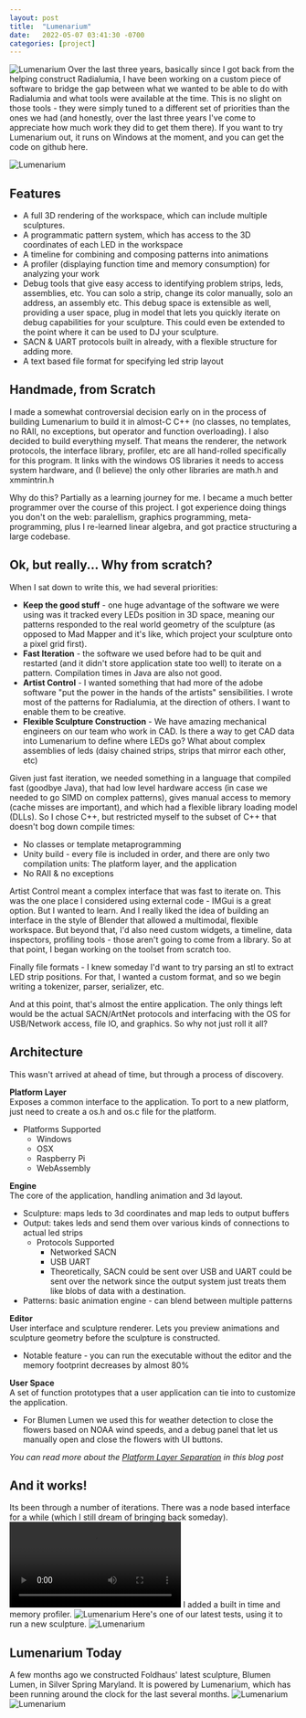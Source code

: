```yaml
---
layout: post
title:  "Lumenarium"
date:   2022-05-07 03:41:30 -0700
categories: [project]
---
```


![Lumenarium](/assets/images/lumenarium_00.png)
Over the last three years, basically since I got back from the helping construct Radialumia, I have been working on a custom piece of software to bridge the gap between what we wanted to be able to do with Radialumia and what tools were available at the time. This is no slight on those tools - they were simply tuned to a different set of priorities than the ones we had (and honestly, over the last three years I've come to appreciate how much work they did to get them there).
If you want to try Lumenarium out, it runs on Windows at the moment, and you can get the code on github here.

![Lumenarium](/assets/images/lumenarium_01.png)
## Features
- A full 3D rendering of the workspace, which can include multiple sculptures.
- A programmatic pattern system, which has access to the 3D coordinates of each LED in the workspace
- A timeline for combining and composing patterns into animations
- A profiler (displaying function time and memory consumption) for analyzing your work
- Debug tools that give easy access to identifying problem strips, leds, assemblies, etc. You can solo a strip, change its color manually, solo an address, an assembly etc. This debug space is extensible as well, providing a user space, plug in model that lets you quickly iterate on debug capabilities for your sculpture. This could even be extended to the point where it can be used to DJ your sculpture.
- SACN & UART protocols built in already, with a flexible structure for adding more.
- A text based file format for specifying led strip layout

## Handmade, from Scratch
I made a somewhat controversial decision early on in the process of building Lumenarium to build it in almost-C C++ (no classes, no templates, no RAII, no exceptions, but operator and function overloading). I also decided to build everything myself. That means the renderer, the network protocols, the interface library, profiler, etc are all hand-rolled specifically for this program. It links with the windows OS libraries it needs to access system hardware, and (I believe) the only other libraries are math.h and xmmintrin.h

Why do this? Partially as a learning journey for me. I became a much better programmer over the course of this project. I got experience doing things you don't on the web: paralellism, graphics programming, meta-programming, plus I re-learned linear algebra, and got practice structuring a large codebase.

## Ok, but really... Why from scratch?
When I sat down to write this, we had several priorities:
- **Keep the good stuff** - one huge advantage of the software we were using was it tracked every LEDs position in 3D space, meaning our patterns responded to the real world geometry of the sculpture (as opposed to Mad Mapper and it's like, which project your sculpture onto a pixel grid first).
- **Fast Iteration** - the software we used before had to be quit and restarted (and it didn't store application state too well) to iterate on a pattern. Compilation times in Java are also not good.
- **Artist Control** - I wanted something that had more of the adobe software "put the power in the hands of the artists" sensibilities. I wrote most of the patterns for Radialumia, at the direction of others. I want to enable them to be creative.
- **Flexible Sculpture Construction** - We have amazing mechanical engineers on our team who work in CAD. Is there a way to get CAD data into Lumenarium to define where LEDs go? What about complex assemblies of leds (daisy chained strips, strips that mirror each other, etc)

Given just fast iteration, we needed something in a language that compiled fast (goodbye Java), that had low level hardware access (in case we needed to go SIMD on complex patterns), gives manual access to memory (cache misses are important), and which had a flexible library loading model (DLLs). So I chose C++, but restricted myself to the subset of C++ that doesn't bog down compile times:
- No classes or template metaprogramming
- Unity build - every file is included in order, and there are only two compilation units: The platform layer, and the application
- No RAII & no exceptions

Artist Control meant a complex interface that was fast to iterate on. This was the one place I considered using external code - IMGui is a great option. But I wanted to learn. And I really liked the idea of building an interface in the style of Blender that allowed a multimodal, flexible workspace. But beyond that, I'd also need custom widgets, a timeline, data inspectors, profiling tools - those aren't going to come from a library. So at that point, I began working on the toolset from scratch too.

Finally file formats - I knew someday I'd want to try parsing an stl to extract LED strip positions. For that, I wanted a custom format, and so we begin writing a tokenizer, parser, serializer, etc.

And at this point, that's almost the entire application. The only things left would be the actual SACN/ArtNet protocols and interfacing with the OS for USB/Network access, file IO, and graphics. So why not just roll it all?

## Architecture
This wasn't arrived at ahead of time, but through a process of discovery.

**Platform Layer**<br />
Exposes a common interface to the application. To port to a new platform, just need to create a os.h and os.c file for the platform.
- Platforms Supported
  - Windows
  - OSX
  - Raspberry Pi
  - WebAssembly

**Engine**<br />
The core of the application, handling animation and 3d layout.
- Sculpture: maps leds to 3d coordinates and map leds to output buffers
- Output: takes leds and send them over various kinds of connections to actual led strips
  - Protocols Supported
    - Networked SACN
    - USB UART
    - Theoretically, SACN could be sent over USB and UART could be sent over the network since the output system just treats them like blobs of data with a destination.
- Patterns: basic animation engine - can blend between multiple patterns

**Editor**<br />
User interface and sculpture renderer. Lets you preview animations and sculpture geometry before the sculpture is constructed.
- Notable feature - you can run the executable without the editor and the memory footprint decreases by almost 80%

**User Space**<br />
A set of function prototypes that a user application can tie into to customize the application. 
- For Blumen Lumen we used this for weather detection to close the flowers based on NOAA wind speeds, and a debug panel that let us manually open and close the flowers with UI buttons.

*You can read more about the [Platform Layer Separation](/structuring-cross-platform-projects/) in this blog post*

## And it works!
Its been through a number of iterations. There was a node based interface for a while (which I still dream of bringing back someday).
![](/assets/images/lumenarium_02.mp4)
I added a built in time and memory profiler.
![Lumenarium](/assets/images/lumenarium_03.png)
Here's one of our latest tests, using it to run a new sculpture.
![Lumenarium](/assets/images/lumenarium_04.gif)

## Lumenarium Today
A few months ago we constructed Foldhaus' latest sculpture, Blumen Lumen, in Silver Spring Maryland. It is powered by Lumenarium, which has been running around the clock for the last several months.
![Lumenarium](/assets/images/lumenarium_05.png)
![Lumenarium](/assets/images/lumenarium_06.jpg)
